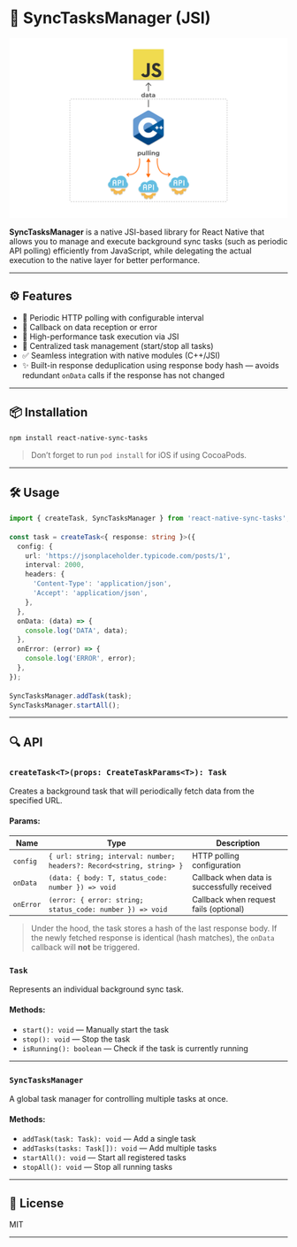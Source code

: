 # 🚀 SyncTasksManager (JSI)

<p align="center">
<img src="./assets/img.png" width="700"/>
</p>

**SyncTasksManager** is a native JSI-based library for React Native that allows you to manage and execute background sync tasks (such as periodic API polling) efficiently from JavaScript, while delegating the actual execution to the native layer for better performance.

---

## ⚙️ Features

- 🔁 Periodic HTTP polling with configurable interval
- 📡 Callback on data reception or error
- 🧵 High-performance task execution via JSI
- 🧠 Centralized task management (start/stop all tasks)
- ✅ Seamless integration with native modules (C++/JSI)
- ✨ Built-in response deduplication using response body hash — avoids redundant `onData` calls if the response has not changed

---

## 📦 Installation
```bash
npm install react-native-sync-tasks
```

> Don’t forget to run `pod install` for iOS if using CocoaPods.

---

## 🛠️ Usage

```ts
import { createTask, SyncTasksManager } from 'react-native-sync-tasks';

const task = createTask<{ response: string }>({
  config: {
    url: 'https://jsonplaceholder.typicode.com/posts/1',
    interval: 2000,
    headers: {
      'Content-Type': 'application/json',
      'Accept': 'application/json',
    },
  },
  onData: (data) => {
    console.log('DATA', data);
  },
  onError: (error) => {
    console.log('ERROR', error);
  },
});

SyncTasksManager.addTask(task);
SyncTasksManager.startAll();
```

---

## 🔍 API

### `createTask<T>(props: CreateTaskParams<T>): Task`

Creates a background task that will periodically fetch data from the specified URL.

#### Params:

| Name      | Type                                                                 | Description                                   |
|-----------|----------------------------------------------------------------------|-----------------------------------------------|
| `config`  | `{ url: string; interval: number; headers?: Record<string, string> }` | HTTP polling configuration                    |
| `onData`  | `(data: { body: T, status_code: number }) => void`                                                  | Callback when data is successfully received   |
| `onError` | `(error: { error: string; status_code: number }) => void`     | Callback when request fails (optional)        |

> Under the hood, the task stores a hash of the last response body. If the newly fetched response is identical (hash matches), the `onData` callback will **not** be triggered.

### `Task`

Represents an individual background sync task.

#### Methods:

- `start(): void` — Manually start the task
- `stop(): void` — Stop the task
- `isRunning(): boolean` — Check if the task is currently running

---

### `SyncTasksManager`

A global task manager for controlling multiple tasks at once.

#### Methods:

- `addTask(task: Task): void` — Add a single task
- `addTasks(tasks: Task[]): void` — Add multiple tasks
- `startAll(): void` — Start all registered tasks
- `stopAll(): void` — Stop all running tasks

---

## 📄 License

MIT

---

